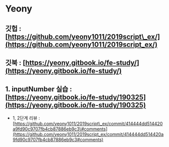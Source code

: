 # Yeony

## 깃헙 : [https://github.com/yeony1011/2019script\_ex/](https://github.com/yeony1011/2019script_ex/)

## 깃북 : [https://yeony.gitbook.io/fe-study/](https://yeony.gitbook.io/fe-study/)

## 1. inputNumber 실습 : [https://yeony.gitbook.io/fe-study/190325](https://yeony.gitbook.io/fe-study/190325)

* 1, 2단계 리뷰 : [https://github.com/yeony1011/2019script\_ex/commit/414444dd514420a9fd90c9707fb4cb87886eb9c3\#comments](https://github.com/yeony1011/2019script_ex/commit/414444dd514420a9fd90c9707fb4cb87886eb9c3#comments)

